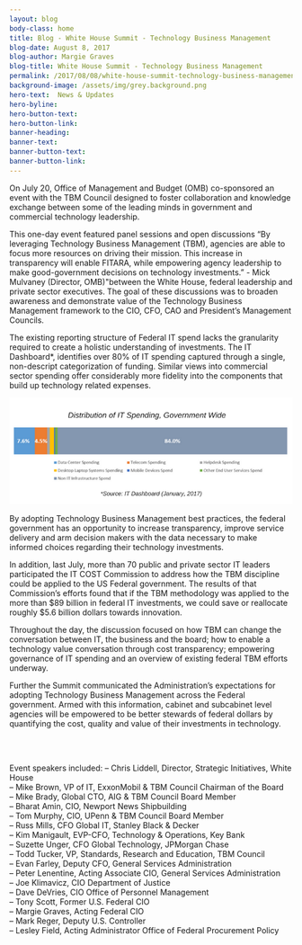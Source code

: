 ```yaml
---
layout: blog
body-class: home
title: Blog - White House Summit - Technology Business Management
blog-date: August 8, 2017
blog-author: Margie Graves
blog-title: White House Summit - Technology Business Management
permalink: /2017/08/08/white-house-summit-technology-business-management/
background-image: /assets/img/grey.background.png
hero-text:  News & Updates
hero-byline:
hero-button-text: 
hero-button-link: 
banner-heading: 
banner-text: 
banner-button-text: 
banner-button-link: 
---
```

On July 20, Office of Management and Budget (OMB) co-sponsored an event with the TBM Council designed to foster collaboration and knowledge exchange between some of the leading minds in government and commercial technology leadership.

This one-day event featured panel sessions and open discussions “By leveraging Technology Business Management (TBM), agencies are able to focus more resources on driving their mission. This increase in transparency will enable FITARA, while empowering agency leadership to make good-government decisions on technology investments.” - Mick Mulvaney (Director, OMB)"between the White House, federal leadership and private sector executives. The goal of these discussions was to broaden awareness and demonstrate value of the Technology Business Management framework to the CIO, CFO, CAO and President’s Management Councils.

The existing reporting structure of Federal IT spend lacks the granularity required to create a holistic understanding of investments. The IT Dashboard*, identifies over 80% of IT spending captured through a single, non-descript categorization of funding. Similar views into commercial sector spending offer considerably more fidelity into the components that build up technology related expenses.


<img src="/assets/img/blog.2017.08.08.tbm.png">

By adopting Technology Business Management best practices, the federal government has an opportunity to increase transparency, improve service delivery and arm decision makers with the data necessary to make informed choices regarding their technology investments.

In addition, last July, more than 70 public and private sector IT leaders participated the IT COST Commission to address how the TBM discipline could be applied to the US Federal government. The results of that Commission’s efforts found that if the TBM methodology was applied to the more than $89 billion in federal IT investments, we could save or reallocate roughly $5.6 billion dollars towards innovation.

Throughout the day, the discussion focused on how TBM can change the conversation between IT, the business and the board; how to enable a technology value conversation through cost transparency; empowering governance of IT spending and an overview of existing federal TBM efforts underway.

Further the Summit communicated the Administration’s expectations for adopting Technology Business Management across the Federal government. Armed with this information, cabinet and subcabinet level agencies will be empowered to be better stewards of federal dollars by quantifying the cost, quality and value of their investments in technology.

 <BR><BR>

Event speakers included:
– Chris Liddell, Director, Strategic Initiatives, White House<BR>
– Mike Brown, VP of IT, ExxonMobil & TBM Council Chairman of the Board<BR>
– Mike Brady, Global CTO, AIG & TBM Council Board Member<BR>
– Bharat Amin, CIO, Newport News Shipbuilding<BR>
– Tom Murphy, CIO, UPenn & TBM Council Board Member<BR>
– Russ Mills, CFO Global IT, Stanley Black & Decker<BR>
– Kim Manigault, EVP-CFO, Technology & Operations, Key Bank<BR>
– Suzette Unger, CFO Global Technology, JPMorgan Chase<BR>
– Todd Tucker, VP, Standards, Research and Education, TBM Council<BR>
– Evan Farley, Deputy CFO, General Services Administration<BR>
– Peter Lenentine, Acting Associate CIO, General Services Administration<BR>
– Joe Klimavicz, CIO Department of Justice<BR>
– Dave DeVries, CIO Office of Personnel Management<BR>
– Tony Scott, Former U.S. Federal CIO<BR>
– Margie Graves, Acting Federal CIO<BR>
– Mark Reger, Deputy U.S. Controller<BR>
– Lesley Field, Acting Administrator Office of Federal Procurement Policy<BR><BR>
